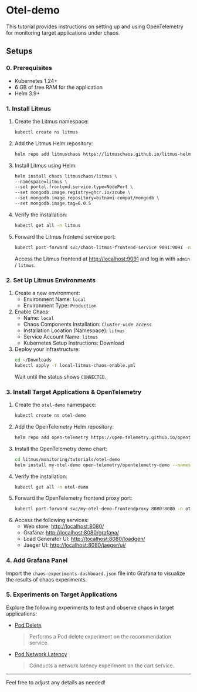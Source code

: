 # Otel-demo

This tutorial provides instructions on setting up and using OpenTelemetry for monitoring target applications under chaos.

## Setups

### 0. Prerequisites
- Kubernetes 1.24+
- 6 GB of free RAM for the application
- Helm 3.9+

### 1. Install Litmus
1. Create the Litmus namespace:
   ```bash
   kubectl create ns litmus
   ```
2. Add the Litmus Helm repository:
   ```bash
   helm repo add litmuschaos https://litmuschaos.github.io/litmus-helm/
   ```
3. Install Litmus using Helm:
   ```bash
   helm install chaos litmuschaos/litmus \
   --namespace=litmus \
   --set portal.frontend.service.type=NodePort \
   --set mongodb.image.registry=ghcr.io/zcube \
   --set mongodb.image.repository=bitnami-compat/mongodb \
   --set mongodb.image.tag=6.0.5
   ```
4. Verify the installation:
   ```bash
   kubectl get all -n litmus
   ```
5. Forward the Litmus frontend service port:
   ```bash
   kubectl port-forward svc/chaos-litmus-frontend-service 9091:9091 -n litmus
   ```
   Access the Litmus frontend at [http://localhost:9091](http://localhost:9091) and log in with `admin` / `litmus`.

### 2. Set Up Litmus Environments
1. Create a new environment:
   - Environment Name: `local`
   - Environment Type: `Production`
2. Enable Chaos:
   - Name: `local`
   - Chaos Components Installation: `Cluster-wide access`
   - Installation Location (Namespace): `litmus`
   - Service Account Name: `litmus`
   - Kubernetes Setup Instructions: Download
3. Deploy your infrastructure:
   ```bash
   cd ~/Downloads
   kubectl apply -f local-litmus-chaos-enable.yml
   ```
   Wait until the status shows `CONNECTED`.

### 3. Install Target Applications & OpenTelemetry
1. Create the `otel-demo` namespace:
   ```bash
   kubectl create ns otel-demo
   ```
2. Add the OpenTelemetry Helm repository:
   ```bash
   helm repo add open-telemetry https://open-telemetry.github.io/opentelemetry-helm-charts
   ```
3. Install the OpenTelemetry demo chart:
   ```bash
   cd litmus/monitoring/tutorials/otel-demo
   helm install my-otel-demo open-telemetry/opentelemetry-demo --namespace otel-demo --values custom_otel_demo_values.yml
   ```
4. Verify the installation:
   ```bash
   kubectl get all -n otel-demo
   ```
5. Forward the OpenTelemetry frontend proxy port:
   ```bash
   kubectl port-forward svc/my-otel-demo-frontendproxy 8080:8080 -n otel-demo
   ```
6. Access the following services:
   - Web store: [http://localhost:8080/](http://localhost:8080/)
   - Grafana: [http://localhost:8080/grafana/](http://localhost:8080/grafana/)
   - Load Generator UI: [http://localhost:8080/loadgen/](http://localhost:8080/loadgen/)
   - Jaeger UI: [http://localhost:8080/jaeger/ui/](http://localhost:8080/jaeger/ui/)

### 4. Add Grafana Panel
Import the `chaos-experiments-dashboard.json` file into Grafana to visualize the results of chaos experiments.

### 5. Experiments on Target Applications
Explore the following experiments to test and observe chaos in target applications:

- [Pod Delete](https://github.com/litmuschaos/litmus/blob/master/monitoring/tutorials/otel-demo/recommendation-service)
  > Performs a Pod delete experiment on the recommendation service.

- [Pod Network Latency](https://github.com/litmuschaos/litmus/blob/master/monitoring/tutorials/otel-demo/cart-service)
  > Conducts a network latency experiment on the cart service.

---

Feel free to adjust any details as needed!
